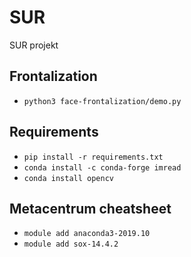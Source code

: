 # SUR
SUR projekt

## Frontalization
- `python3 face-frontalization/demo.py`

## Requirements
 - `pip install -r requirements.txt`
 - `conda install -c conda-forge imread`
- `conda install opencv`

## Metacentrum cheatsheet
- `module add anaconda3-2019.10`
- `module add sox-14.4.2`
